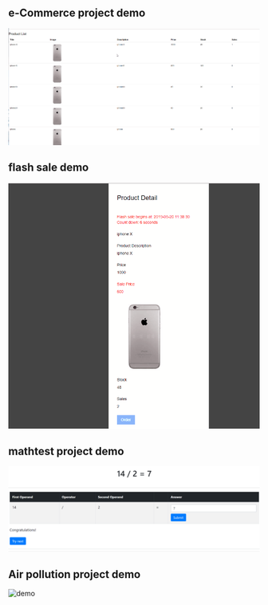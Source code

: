 ## e-Commerce project demo

![demo](/flashsale/demo.gif)

## flash sale demo

![demo](/flashsale/flashsale.gif)

## mathtest project demo

![demo](/mathtest/demo.gif)

## Air pollution project demo

![demo](/airpollution/demo.gif)